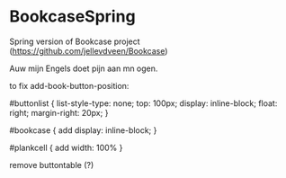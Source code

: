 # BookcaseSpring
Spring version of Bookcase project (https://github.com/jellevdveen/Bookcase)

Auw mijn Engels doet pijn aan mn ogen.




to fix add-book-button-position:

#buttonlist {
    list-style-type: none;
    top: 100px;
    display: inline-block;
    float: right;
    margin-right: 20px;
}

#bookcase {
add 
display: inline-block;
}

#plankcell {
add 
width: 100%
}

remove buttontable (?)
